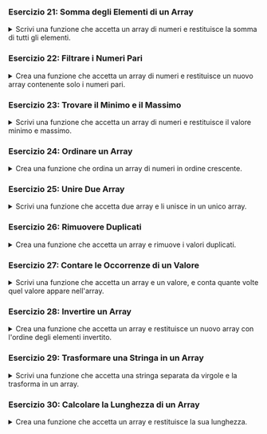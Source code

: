 
### Esercizio 21: Somma degli Elementi di un Array
<details>
<summary>
Scrivi una funzione che accetta un array di numeri e restituisce la somma di tutti gli elementi.
</summary>

```php
<?php
function sommaArray($array) {
    return array_sum($array);
}

$numeri = array(1, 2, 3, 4, 5);
echo "La somma degli elementi è: " . sommaArray($numeri);
?>
```

</details>

### Esercizio 22: Filtrare i Numeri Pari
<details>
<summary>
Crea una funzione che accetta un array di numeri e restituisce un nuovo array contenente solo i numeri pari.
</summary>

```php
<?php
function filtraPari($array) {
    return array_filter($array, function($num) {
        return $num % 2 == 0;
    });
}

$numeri = array(1, 2, 3, 4, 5, 6);
$pari = filtraPari($numeri);
echo "Numeri pari: " . implode(", ", $pari);
?>
```

</details>

### Esercizio 23: Trovare il Minimo e il Massimo
<details>
<summary>
Scrivi una funzione che accetta un array di numeri e restituisce il valore minimo e massimo.
</summary>

```php
<?php
function minMax($array) {
    return array('min' => min($array), 'max' => max($array));
}

$numeri = array(1, 2, 3, 4, 5);
$minMax = minMax($numeri);
echo "Minimo: " . $minMax['min'] . ", Massimo: " . $minMax['max'];
?>
```

</details>

### Esercizio 24: Ordinare un Array
<details>
<summary>
Crea una funzione che ordina un array di numeri in ordine crescente.
</summary>

```php
<?php
function ordinaArray($array) {
    sort($array);
    return $array;
}

$numeri = array(5, 1, 4, 2, 3);
$ordinati = ordinaArray($numeri);
echo "Array ordinato: " . implode(", ", $ordinati);
?>
```

</details>

### Esercizio 25: Unire Due Array
<details>
<summary>
Scrivi una funzione che accetta due array e li unisce in un unico array.
</summary>

```php
<?php
function unisciArray($array1, $array2) {
    return array_merge($array1, $array2);
}

$array1 = array(1, 2, 3);
$array2 = array(4, 5, 6);
$uniti = unisciArray($array1, $array2);
echo "Array unito: " . implode(", ", $uniti);
?>
```

</details>

### Esercizio 26: Rimuovere Duplicati
<details>
<summary>
Crea una funzione che accetta un array e rimuove i valori duplicati.
</summary>

```php
<?php
function rimuoviDuplicati($array) {
    return array_unique($array);
}

$numeri = array(1, 2, 2, 3, 4, 4, 5);
$unici = rimuoviDuplicati($numeri);
echo "Array senza duplicati: " . implode(", ", $unici);
?>
```

</details>

### Esercizio 27: Contare le Occorrenze di un Valore
<details>
<summary>
Scrivi una funzione che accetta un array e un valore, e conta quante volte quel valore appare nell'array.
</summary>

```php
<?php
function contaValore($array, $valore) {
    return array_count_values($array)[$valore] ?? 0;
}

$numeri = array(1, 2, 2, 3, 4, 4, 5);
$conta = contaValore($numeri, 2);
echo "Il valore 2 appare: " . $conta . " volte";
?>
```

</details>

### Esercizio 28: Invertire un Array
<details>
<summary>
Crea una funzione che accetta un array e restituisce un nuovo array con l'ordine degli elementi invertito.
</summary>

```php
<?php
function invertiArray($array) {
    return array_reverse($array);
}

$numeri = array(1, 2, 3, 4, 5);
$invertiti = invertiArray($numeri);
echo "Array invertito: " . implode(", ", $invertiti);
?>
```

</details>

### Esercizio 29: Trasformare una Stringa in un Array
<details>
<summary>
Scrivi una funzione che accetta una stringa separata da virgole e la trasforma in un array.
</summary>

```php
<?php
function stringaToArray($stringa) {
    return explode(",", $stringa);
}

$stringa = "1,2,3,4,5";
$array = stringaToArray($stringa);
echo "Array: " . implode(", ", $array);
?>
```

</details>

### Esercizio 30: Calcolare la Lunghezza di un Array
<details>
<summary>
Crea una funzione che accetta un array e restituisce la sua lunghezza.
</summary>

```php
<?php
function lunghezzaArray($array) {
    return count($array);
}

$numeri = array(1, 2, 3, 4, 5);
echo "La lunghezza dell'array è: " . lunghezzaArray($numeri);
?>
```

</details>

